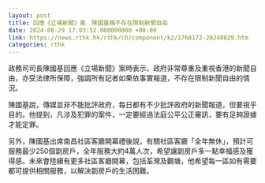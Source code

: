```yaml
---
layout: post
title: 回應《立場新聞》案　陳國基稱不存在限制新聞自由
date: 2024-08-29 17:03:52.000000000 +08:00
link: https://news.rthk.hk/rthk/ch/component/k2/1768172-20240829.htm
categories: rthk
---
```


政務司司長陳國基回應《立場新聞》案時表示，政府非常尊重及重視香港的新聞自由，亦受法律所保障，強調所有記者如果依事實報道，不存在限制新聞自由的情況。

陳國基說，傳媒並非不能批評政府，每日都有不少批評政府的新聞報道，但要視乎目的。他提到，凡涉及犯罪的案件，一定要經過法庭公平公正審訊，要有足夠證據才能定罪。

另外，陳國基出席南昌社區客廳開幕禮後說，有關社區客廳「全年無休」，預計可服務最少250個劏房戶，全年服務大約4萬人次，希望讓劏房戶多一點幸福感及獲得感。未來會陸續有更多社區客廳開幕，包括荃灣及觀塘，他希望每一區如有需要都可提供相關服務，以解決劏房戶的生活困難。
